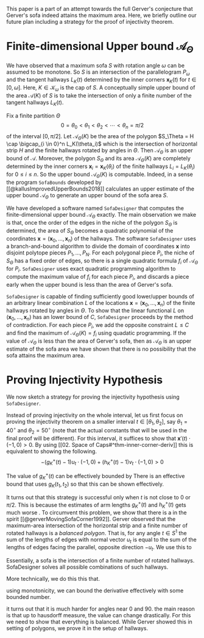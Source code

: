 This paper is a part of an attempt towards the full Gerver's conjecture that Gerver's sofa indeed attains the maximum area. Here, we briefly outline our future plan including a strategy for the proof of injectivity theorem.

# Finite-dimensional Upper bound $\mathcal{A}_{\Theta}$

We have observed that a maximum sofa $S$ with rotation angle $\omega$ can be assumed to be monotone. So $S$ is an intersection of the parallelogram $P_\omega$ and the tangent hallways $L_K(t)$ determined by the inner corners $\mathbf{x}_K(t)$ for $t \in [0, \omega]$. Here, $K \in \mathcal{K}_\omega$ is the cap of $S$. A conceptually simple upper bound of the area $\mathcal{A}(K)$ of $S$ is to take the intersection of only a finite number of the tangent hallways $L_K(t)$.

Fix a finite partition $\Theta$
$$0 = \theta_0 < \theta_1 < \theta_2 < \cdots < \theta_n = \pi/2$$
of the interval $[0, \pi/2]$. Let $\mathcal{A}_\Theta(K)$ be the area of the polygon $S_\Theta = H \cap \bigcap_{i \in 0}^n L_K(\theta_i)$ which is the intersection of horizontal strip $H$ and the finite hallways rotated by angles in $\Theta$. Then $\mathcal{A}_\Theta$ is an upper bound of $\mathcal{A}$. Moreover, the polygon $S_\Theta$ and its area $\mathcal{A}_\Theta(K)$ are completely determined by the inner corners $\mathbf{x}_i = \mathbf{x}_K(\theta_i)$ of the finite hallways $L_i = L_K(\theta_i)$ for $0 \leq i \leq n$. So the upper bound $\mathcal{A}_\Theta(K)$ is computable. Indeed, in a sense the program `SofaBounds` developed by [[@kallusImprovedUpperBounds2018]] calculates an upper estimate of the upper bound $\mathcal{A}_\Theta$ to generate an upper bound of the sofa area $S$.

We have developed a software named `SofaDesigner` that computes the finite-dimensional upper bound $\mathcal{A}_\Theta$ exactly. The main observation we make is that, once the order of the edges in the niche of the polygon $S_\Theta$ is determined, the area of $S_\Theta$ becomes a quadratic polynomial of the coordinates $\mathbf{x} = (\mathbf{x}_0, \dots, \mathbf{x}_n)$ of the hallways. The software `SofaDesigner` uses a branch-and-bound algorithm to divide the domain of coordinates $\mathbf{x}$ into disjoint polytope pieces $P_1, \dots, P_N$. For each polygonal piece $P_i$, the niche of $S_\Theta$ has a fixed order of edges, so there is a single quadratic formula $f_i$ of $\mathcal{A}_\Theta$ for $P_i$. `SofaDesigner` uses exact quadratic programming algorithm to compute the maximum value of $f_i$ for each piece $P_i$, and discards a piece early when the upper bound is less than the area of Gerver's sofa. 

`SofaDesigner` is capable of finding sufficiently good lower/upper bounds of an arbitrary linear combination $L$ of the locations $\mathbf{x} = (\mathbf{x}_0, \dots, \mathbf{x}_n)$ of the finite hallways rotated by angles in $\Theta$. To show that the linear functional $L$ on $(\mathbf{x}_0, \dots, \mathbf{x}_n)$ has an lower bound of $C$, `SofaDesigner` proceeds by the method of contradiction. For each piece $P_i$, we add the opposite constraint $L \leq C$ and find the maximum of $\mathcal{A}_\Theta(K) = f_i$ using quadatic programming. If the value of $\mathcal{A}_\Theta$ is less than the area of Gerver's sofa, then as $\mathcal{A}_\Theta$ is an upper estimate of the sofa area we have shown that there is no possibility that the sofa attains the maximum area.

# Proving Injectivity Hypothesis

We now sketch a strategy for proving the injectivity hypothesis using `SofaDesigner`. 

Instead of proving injectivity on the whole interval, let us first focus on proving the injectivity theorem on a smaller interval $t \in [\theta_1, \theta_2]$, say $\theta_1 = 40^\circ$ and $\theta_2 = 50^\circ$  (note that the actual constants that will be used in the final proof will be different). For this interval, it suffices to show that $\mathbf{x}'(t) \cdot (-1, 0) > 0$. By using [[02. Space of Caps#^thm-inner-corner-deriv]] this is equivalent to showing the following. 
$$
-(g_K^+(t) - 1) u_t \cdot (-1, 0) + (h_K^+(t) - 1) v_t \cdot (-1, 0) > 0
$$

The value of $g^+_K(t)$ can be effectively bounded by 
There is an effective bound that uses $g_K(t_1, t_2)$ so that this can be shown effectively. 

It turns out that this strategy is successful only when $t$ is not close to $0$ or $\pi/2$. This is because the estimates of arm lengths $g_K^+(t)$ and $h_K^+(t)$ gets much worse . To circumvent this problem, we show that there is a  in the spirit [[@gerverMovingSofaCorner1992]]. Gerver observed that the maximum-area intersection of the horizontal strip and a finite number of rotated hallways is a _balanced polygon_. That is, for any angle $t \in S^1$ the sum of the lengths of edges with normal vector $u_t$ is equal to the sum of the lengths of edges facing the parallel, opposite direction $-u_t$. We use this to 

Essentially, a sofa is the intersection of a finite number of rotated hallways. SofaDesigner solves all possible combinations of such hallways. 

More technically, we do this this that.

using monotonicity, we can bound the derivative effectively with some bounded number.

it turns out that it is much harder for angles near 0 and 90. the main reason is that up to hausdorff measure, the value can change drastically. For this we need to show that everything is balanced. While Gerver showed this in setting of polygons, we prove it in the setup of hallways. 

